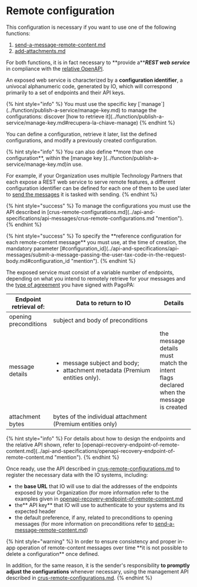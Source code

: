 # Remote configuration

This configuration is necessary if you want to use one of the following functions:

1. [send-a-message-remote-content.md](../function/send-a-message/send-a-message-remote-content.md "mention")
2. [add-attachments.md](../function/send-a-message/add-attachments.md "mention")

For both functions, it is in fact necessary to \*\*provide a\*\*_**REST web service**_ in compliance with the [relative OpenAPI](https://editor.swagger.io/?url=https://raw.githubusercontent.com/pagopa/io-functions-service-messages/master/openapi/index\_external.yaml).

An exposed web service is characterized by a **configuration identifier**, a univocal alphanumeric code, generated by IO, which will correspond primarily to a set of endpoints and their API keys.

{% hint style="info" %}
You must use the specific key \[\`manage\`]\(../function/publish-a-service/manage-key.md) to manage the configurations: discover \[how to retrieve it]\(../function/publish-a-service/manage-key.md#recupera-la-chiave-manage)
{% endhint %}

You can define a configuration, retrieve it later, list the defined configurations, and modify a previously created configuration.

{% hint style="info" %}
You can also define \*\*more than one configuration\*\*, within the \[manage key ]\(../function/publish-a-service/manage-key.md)in use.

For example, if your Organization uses multiple Technology Partners that each expose a REST web service to serve remote features, a different configuration identifier can be defined for each one of them to be used later to [send the messages](../apis-and-specifications/api-messages/submit-a-message-passing-the-user-tax-code-in-the-request-body.md) it is tasked with sending.
{% endhint %}

{% hint style="success" %}
To manage the configurations you must use the API described in \[crus-remote-configurations.md]\(../api-and-specifications/api-messages/crus-remote-configurations.md "mention").
{% endhint %}

{% hint style="success" %}
To specify the \*\*reference configuration for each remote-content message\*\* you must use, at the time of creation, the mandatory parameter \[#configuration\_id]\(../api-and-specifications/api-messages/submit-a-message-passing-the-user-tax-code-in-the-request-body.md#configuration\_id "mention").
{% endhint %}

The exposed service must consist of a variable number of endpoints, depending on what you intend to remotely retrieve for your messages and the [type of agreement](https://docs.pagopa.it/kb-enti-accordi/domande-frequenti/domande-e-risposte-sugli-accordi#quali-sono-le-formule-contrattuali-possibili-per-aderire-allapp-io) you have signed with PagoPA:

<table><thead><tr><th>Endpoint retrieval of:</th><th width="275">Data to return to IO</th><th>Details</th></tr></thead><tbody><tr><td>opening preconditions</td><td>subject and body of preconditions</td><td></td></tr><tr><td>message details</td><td><ul><li>message subject and body;</li><li>attachment metadata (Premium entities only).</li></ul></td><td>the message details must match the intent flags declared when the message is created</td></tr><tr><td>attachment bytes</td><td>bytes of the individual attachment (Premium entities only)</td><td></td></tr></tbody></table>

{% hint style="info" %}
For details about how to design the endpoints and the relative API shown, refer to \[openapi-recovery-endpoint-of-remote-content.md]\(../api-and-specifications/openapi-recovery-endpoint-of-remote-content.md "mention").
{% endhint %}

Once ready, use the API described in [crus-remote-configurations.md](../apis-and-specifications/api-messages/crus-remote-configurations.md) to register the necessary data with the IO systems, including:

* the **base URL** that IO will use to dial the addresses of the endpoints exposed by your Organization (for more information refer to the examples given in [openapi-recovery-endpoint-of-remote-content.md](../apis-and-specifications/openapi-recovery-endpoint-of-remote-content.md "mention")
* the\*\* API key\*\* that IO will use to authenticate to your systems and its expected header
* the default preference, if any, related to preconditions to opening messages (for more information on preconditions refer to [send-a-message-remote-content.md](../function/send-a-message/send-a-message-remote-content.md "mention"))

{% hint style="warning" %}
In order to ensure consistency and proper in-app operation of remote-content messages over time \*\*it is not possible to delete a configuration\*\* once defined.

In addition, for the same reason, it is the sender's responsibility **to promptly adjust the configurations** whenever necessary, using the management API described in [crus-remote-configurations.md](../apis-and-specifications/api-messages/crus-remote-configurations.md).
{% endhint %}
